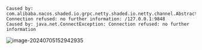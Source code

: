 

```
Caused by: com.alibaba.nacos.shaded.io.grpc.netty.shaded.io.netty.channel.AbstractChannel$AnnotatedConnectException: Connection refused: no further information: /127.0.0.1:9848
Caused by: java.net.ConnectException: Connection refused: no further information
```

![image-20240705152942935](https://attach.blog.wen7.online/20240705152942.png)



```

```

